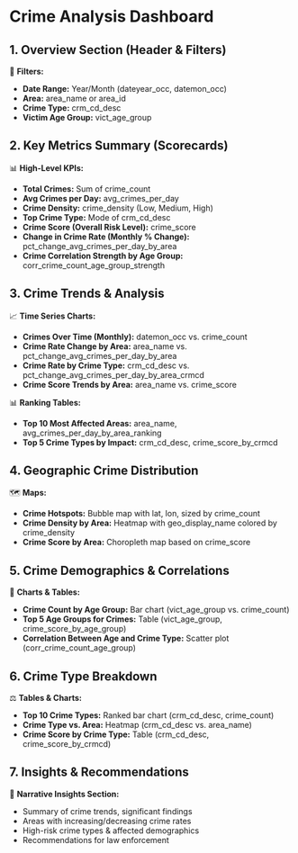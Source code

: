 # Crime Analysis Dashboard

## 1. Overview Section (Header & Filters)

🔹 **Filters:**

- **Date Range:** Year/Month (dateyear_occ, datemon_occ)
- **Area:** area_name or area_id
- **Crime Type:** crm_cd_desc
- **Victim Age Group:** vict_age_group

## 2. Key Metrics Summary (Scorecards)

📊 **High-Level KPIs:**

- **Total Crimes:** Sum of crime_count
- **Avg Crimes per Day:** avg_crimes_per_day
- **Crime Density:** crime_density (Low, Medium, High)
- **Top Crime Type:** Mode of crm_cd_desc
- **Crime Score (Overall Risk Level):** crime_score
- **Change in Crime Rate (Monthly % Change):** pct_change_avg_crimes_per_day_by_area
- **Crime Correlation Strength by Age Group:** corr_crime_count_age_group_strength

## 3. Crime Trends & Analysis

📈 **Time Series Charts:**

- **Crimes Over Time (Monthly):** datemon_occ vs. crime_count
- **Crime Rate Change by Area:** area_name vs. pct_change_avg_crimes_per_day_by_area
- **Crime Rate by Crime Type:** crm_cd_desc vs. pct_change_avg_crimes_per_day_by_area_crmcd
- **Crime Score Trends by Area:** area_name vs. crime_score

📊 **Ranking Tables:**

- **Top 10 Most Affected Areas:** area_name, avg_crimes_per_day_by_area_ranking
- **Top 5 Crime Types by Impact:** crm_cd_desc, crime_score_by_crmcd

## 4. Geographic Crime Distribution

🗺 **Maps:**

- **Crime Hotspots:** Bubble map with lat, lon, sized by crime_count
- **Crime Density by Area:** Heatmap with geo_display_name colored by crime_density
- **Crime Score by Area:** Choropleth map based on crime_score

## 5. Crime Demographics & Correlations

👥 **Charts & Tables:**

- **Crime Count by Age Group:** Bar chart (vict_age_group vs. crime_count)
- **Top 5 Age Groups for Crimes:** Table (vict_age_group, crime_score_by_age_group)
- **Correlation Between Age and Crime Type:** Scatter plot (corr_crime_count_age_group)

## 6. Crime Type Breakdown

⚖ **Tables & Charts:**

- **Top 10 Crime Types:** Ranked bar chart (crm_cd_desc, crime_count)
- **Crime Type vs. Area:** Heatmap (crm_cd_desc vs. area_name)
- **Crime Score by Crime Type:** Table (crm_cd_desc, crime_score_by_crmcd)

## 7. Insights & Recommendations

📌 **Narrative Insights Section:**

- Summary of crime trends, significant findings
- Areas with increasing/decreasing crime rates
- High-risk crime types & affected demographics
- Recommendations for law enforcement